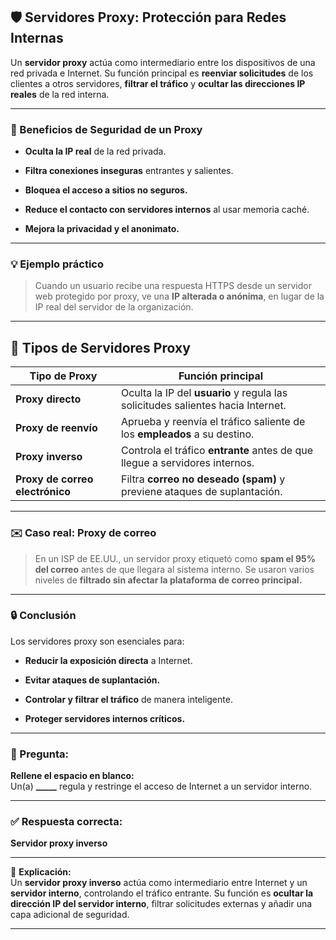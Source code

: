 

## 🛡️ Servidores Proxy: Protección para Redes Internas

Un **servidor proxy** actúa como intermediario entre los dispositivos de una red privada e Internet. Su función principal es **reenviar solicitudes** de los clientes a otros servidores, **filtrar el tráfico** y **ocultar las direcciones IP reales** de la red interna.

---

### 📌 Beneficios de Seguridad de un Proxy

- **Oculta la IP real** de la red privada.
    
- **Filtra conexiones inseguras** entrantes y salientes.
    
- **Bloquea el acceso a sitios no seguros.**
    
- **Reduce el contacto con servidores internos** al usar memoria caché.
    
- **Mejora la privacidad y el anonimato.**
    

---

### 💡 Ejemplo práctico

> Cuando un usuario recibe una respuesta HTTPS desde un servidor web protegido por proxy, ve una **IP alterada o anónima**, en lugar de la IP real del servidor de la organización.

---

## 🧰 Tipos de Servidores Proxy

|Tipo de Proxy|Función principal|
|---|---|
|**Proxy directo**|Oculta la IP del **usuario** y regula las solicitudes salientes hacia Internet.|
|**Proxy de reenvío**|Aprueba y reenvía el tráfico saliente de los **empleados** a su destino.|
|**Proxy inverso**|Controla el tráfico **entrante** antes de que llegue a servidores internos.|
|**Proxy de correo electrónico**|Filtra **correo no deseado (spam)** y previene ataques de suplantación.|

---

### ✉️ Caso real: Proxy de correo

> En un ISP de EE.UU., un servidor proxy etiquetó como **spam el 95% del correo** antes de que llegara al sistema interno. Se usaron varios niveles de **filtrado sin afectar la plataforma de correo principal.**

---

### 🔒 Conclusión

Los servidores proxy son esenciales para:

- **Reducir la exposición directa** a Internet.
    
- **Evitar ataques de suplantación.**
    
- **Controlar y filtrar el tráfico** de manera inteligente.
    
- **Proteger servidores internos críticos.**
    

---


### 📝 Pregunta:

**Rellene el espacio en blanco:**  
Un(a) **_____** regula y restringe el acceso de Internet a un servidor interno.

---

### ✅ Respuesta correcta:

**Servidor proxy inverso**

---

📌 **Explicación:**  
Un **servidor proxy inverso** actúa como intermediario entre Internet y un **servidor interno**, controlando el tráfico entrante. Su función es **ocultar la dirección IP del servidor interno**, filtrar solicitudes externas y añadir una capa adicional de seguridad.

---